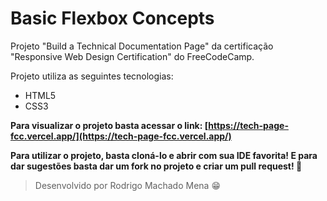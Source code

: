 # Basic Flexbox Concepts
Projeto "Build a Technical Documentation Page" da certificação "Responsive Web Design Certification" do FreeCodeCamp.

Projeto utiliza as seguintes tecnologias:
 - HTML5
 - CSS3

**Para visualizar o projeto basta acessar o link: [https://tech-page-fcc.vercel.app/](https://tech-page-fcc.vercel.app/)**

**Para utilizar o projeto, basta cloná-lo e abrir com sua IDE  favorita! E para dar sugestões basta dar um fork no projeto e criar um pull request! 🤩**

> Desenvolvido por Rodrigo Machado Mena 😁
